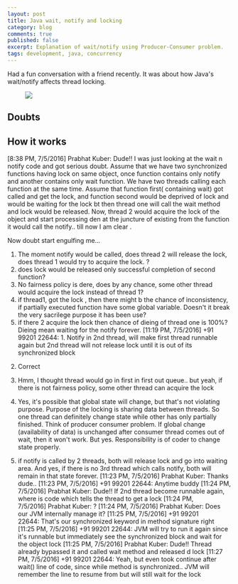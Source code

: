 ```yaml
---
layout: post
title: Java wait, notify and locking
category: blog
comments: true
published: false
excerpt: Explanation of wait/notify using Producer-Consumer problem.
tags: development, java, concurrency
---
```


Had a fun conversation with a friend recently. It was about how Java's wait/notify affects thread locking. 

<figure>
 <a href="{{ site.url }}/images/blog/java-wait-notify.png"><img src="{{ site.url }}/images/blog/java-wait-notify.png"></a>
</figure>

## Doubts

## How it works




[8:38 PM, 7/5/2016] Prabhat Kuber: Dude!! I was just looking at the wait n notify code and got serious doubt.
Assume that we have two synchronized functions having lock on same object, once function contains only notify and another contains only wait function. We have two threads calling each function at the same time. Assume that function first( containing wait) got called and get the lock, and function second would be deprived of lock and would be waiting for the lock bt then thread one will call the wait method and lock would be released. Now, thread 2 would acquire the lock of the object and start processing den at the juncture of existing from the function it would call the notify.. till now I am clear .

Now doubt start engulfing me...
1)  The moment notify would be called, does thread 2 will release the lock, does thread 1 would try to acquire the lock. ?
2) does lock would be released only successful completion of second function?
3) No fairness policy is dere, does by any chance, some other thread would acquire the lock instead of thread 1?
4) if thread1, got the lock , then there might b the chance of inconsistency, if partially executed function have some global variable. Doesn't it break the very sacrilege purpose it has been use?
6) if there 2 acquire the lock then chance of dieing of thread one is 100%? Dieing mean waiting for the notify forever.
[11:19 PM, 7/5/2016] +91 99201 22644: 1. Notify in 2nd thread, will make first thread runnable again but 2nd thread will not release lock until it is out of its synchronized block

2. Correct

3. Hmm, I thought thread would go in first in first out queue.. but yeah, if there is not fairness policy, some other thread can acquire the lock

4. Yes, it's possible that global state will change, but that's not violating purpose. Purpose of the locking is sharing data between threads. So one thread can definitely change state while other has only partially finished. Think of producer consumer problem. If global change (availability of data)  is unchanged after consumer thread comes out of wait, then it won't work. But yes. Responsibility is of coder to change state properly.

6. if notify is called by 2 threads, both will release lock and go into waiting area.  And yes, if there is no 3rd thread which calls notify, both will remain in that state forever.
[11:23 PM, 7/5/2016] Prabhat Kuber: Thanks dude..
[11:23 PM, 7/5/2016] +91 99201 22644: Anytime buddy
[11:24 PM, 7/5/2016] Prabhat Kuber: Dude!! If 2nd thread become runnable again, where is code which tells the thread to get a lock
[11:24 PM, 7/5/2016] Prabhat Kuber: ?
[11:24 PM, 7/5/2016] Prabhat Kuber: Does our JVM internally manage it?
[11:25 PM, 7/5/2016] +91 99201 22644: That's our synchronized keyword in method signature right
[11:25 PM, 7/5/2016] +91 99201 22644: JVM will try to run it again since it's runnable but immediately see the synchronized block and wait for the object lock
[11:25 PM, 7/5/2016] Prabhat Kuber: Dude!! Thread already bypassed it and called wait method and released d lock
[11:27 PM, 7/5/2016] +91 99201 22644: Yeah, but even took continue after wait() line of code, since while method is synchronized.. JVM will remember the line to resume from but will still wait for the lock